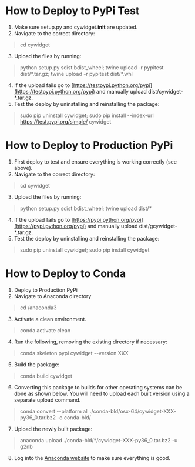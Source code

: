 # How to Deploy to PyPi Test

1. Make sure setup.py and cywidget.__init__ are updated.
2. Navigate to the correct directory:
> cd cywidget
3. Upload the files by running:
> python setup.py sdist bdist_wheel; twine upload -r pypitest dist/\*.tar.gz; twine upload -r pypitest dist/\*.whl
4. If the upload fails go to [https://testpypi.python.org/pypi](https://testpypi.python.org/pypi) and manually upload dist/cywidget-*.tar.gz.
5. Test the deploy by uninstalling and reinstalling the package: 
> sudo pip uninstall cywidget;
> sudo pip install --index-url https://test.pypi.org/simple/ cywidget

# How to Deploy to Production PyPi

1. First deploy to test and ensure everything is working correctly (see above).
2. Navigate to the correct directory:
> cd cywidget
3. Upload the files by running:
> python setup.py sdist bdist_wheel; twine upload dist/\*
4. If the upload fails go to [https://pypi.python.org/pypi](https://pypi.python.org/pypi) and manually upload dist/gcywidget-*.tar.gz.
5. Test the deploy by uninstalling and reinstalling the package: 
> sudo pip uninstall cywidget;
> sudo pip install cywidget

# How to Deploy to Conda

1. Deploy to Production PyPi
2. Navigate to Anaconda directory
> cd /anaconda3
3. Activate a clean environment.
> conda activate clean
4. Run the following, removing the existing directory if necessary:
> conda skeleton pypi cywidget --version XXX
5. Build the package:
> conda build cywidget
6. Converting this package to builds for other operating systems can be done as shown below. You will need to upload each
built version using a separate upload command.
> conda convert --platform all ./conda-bld/osx-64/cywidget-XXX-py36_0.tar.bz2 -o conda-bld/
7. Upload the newly built package:
> anaconda upload ./conda-bld/*/cywidget-XXX-py36_0.tar.bz2 -u g2nb
8. Log into the [Anaconda website](https://anaconda.org/) to make sure everything is good.
